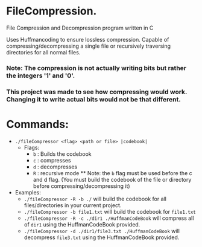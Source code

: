 # FileCompression.
File Compression and Decompression program written in C

Uses Huffmancoding to ensure lossless compression.
Capable of compressing/decompressing a single file or recursively traversing directories for all normal files.

### Note: The compression is not actually writing bits but rather the integers '1' and '0'. 
###       This project was made to see how compressing would work. Changing it to write actual bits would not be that different.

# Commands:
- `./fileCompressor <flag> <path or file> |codebook|`
  - Flags:
     - `b` : Builds the codebook
     - `c` : compresses
     - `d` : decompresses
     - `R` : recursive mode
** Note: the `b` flag must be used before the c and d flag. (You must build the codebook of the file or directory before compressing/decompressing it)
- Examples:
  - `./fileCompressor -R -b ./` will build the codebook for all files/directories in your current project.
  - `./fileCompressor -b file1.txt` will build the codebook for `file1.txt`
  - `./fileCompressor -R -c ./dir1 ./HuffmanCodeBook` will compress all of `dir1` using the HuffmanCodeBook provided.
  - `./fileCompressor -d ./dir1/file3.txt ./HuffmanCodeBook` will decompress `file3.txt` using the HuffmanCodeBook provided.

